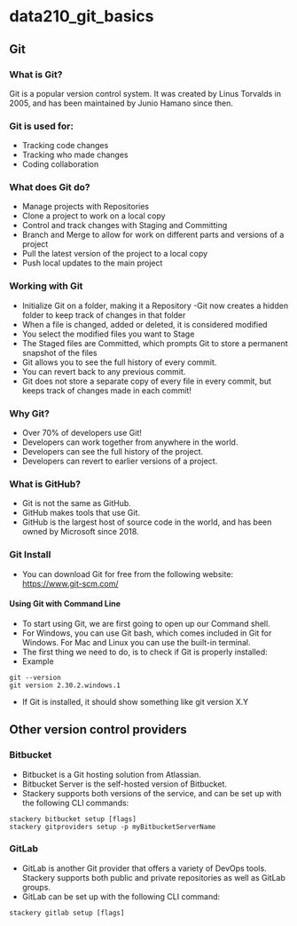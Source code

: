 # data210_git_basics
## Git

### What is Git?
Git is a popular version control system. It was created by Linus Torvalds in 2005, and has been maintained by Junio Hamano since then.

### Git is used for:

- Tracking code changes
- Tracking who made changes
- Coding collaboration

### What does Git do?
- Manage projects with Repositories
- Clone a project to work on a local copy
- Control and track changes with Staging and Committing
- Branch and Merge to allow for work on different parts and versions of a project
- Pull the latest version of the project to a local copy
- Push local updates to the main project

### Working with Git
- Initialize Git on a folder, making it a Repository
-Git now creates a hidden folder to keep track of changes in that folder
- When a file is changed, added or deleted, it is considered modified
- You select the modified files you want to Stage
- The Staged files are Committed, which prompts Git to store a permanent snapshot of the files
- Git allows you to see the full history of every commit.
- You can revert back to any previous commit.
- Git does not store a separate copy of every file in every commit, but keeps track of changes made in each commit!

### Why Git?
  - Over 70% of developers use Git!
  - Developers can work together from anywhere in the world.
  - Developers can see the full history of the project.
  - Developers can revert to earlier versions of a project.

### What is GitHub?
  - Git is not the same as GitHub.
  - GitHub makes tools that use Git.
  - GitHub is the largest host of source code in the world, and has been owned by Microsoft since 2018.
  
### Git Install
- You can download Git for free from the following website: https://www.git-scm.com/

#### Using Git with Command Line
- To start using Git, we are first going to open up our Command shell.
- For Windows, you can use Git bash, which comes included in Git for Windows. For Mac and Linux you can use the built-in terminal.
- The first thing we need to do, is to check if Git is properly installed:
- Example
```
git --version
git version 2.30.2.windows.1
```
- If Git is installed, it should show something like git version X.Y

## Other version control providers
### Bitbucket
- Bitbucket is a Git hosting solution from Atlassian. 
- Bitbucket Server is the self-hosted version of Bitbucket. 
- Stackery supports both versions of the service, and can be set up with the following CLI commands:
```
stackery bitbucket setup [flags]
stackery gitproviders setup -p myBitbucketServerName
```
### GitLab
- GitLab is another Git provider that offers a variety of DevOps tools. Stackery supports both public and private repositories as well as GitLab groups. 
- GitLab can be set up with the following CLI command:
```
stackery gitlab setup [flags]
```



